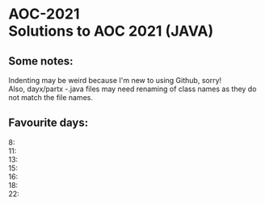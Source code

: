 # AOC-2021 <br /> Solutions to AOC 2021 (JAVA) <br />

## Some notes: <br />
Indenting may be weird because I'm new to using Github, sorry! <br />
Also, dayx/partx -.java files may need renaming of class names as they do not match the file names. <br />

## Favourite days: <br />
8:  <br />
11: <br />
13: <br />
15: <br />
16: <br />
18: <br />
22: <br />
